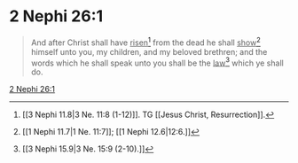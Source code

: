 # 2 Nephi 26:1

> And after Christ shall have <u>risen</u>[^a] from the dead he shall <u>show</u>[^b] himself unto you, my children, and my beloved brethren; and the words which he shall speak unto you shall be the <u>law</u>[^c] which ye shall do.

[2 Nephi 26:1](https://www.churchofjesuschrist.org/study/scriptures/bofm/2-ne/26?lang=eng&id=p1#p1)


[^a]: [[3 Nephi 11.8|3 Ne. 11:8 (1-12)]]. TG [[Jesus Christ, Resurrection]].
[^b]: [[1 Nephi 11.7|1 Ne. 11:7]]; [[1 Nephi 12.6|12:6.]]
[^c]: [[3 Nephi 15.9|3 Ne. 15:9 (2-10).]]

